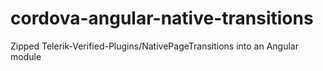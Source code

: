 # cordova-angular-native-transitions
Zipped Telerik-Verified-Plugins/NativePageTransitions into an Angular module
